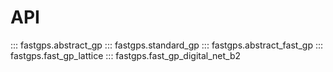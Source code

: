 # API

::: fastgps.abstract_gp
::: fastgps.standard_gp
::: fastgps.abstract_fast_gp
::: fastgps.fast_gp_lattice
::: fastgps.fast_gp_digital_net_b2
